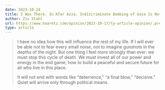 ```yaml
---
date: 2023-10-24
title: I Was There. In Kfar Azza. Indiscriminate Bombing of Gaza Is Not the Solution
author: Ziv Stahl
url: https://www.haaretz.com/opinion/2023-10-17/ty-article-opinion/.premium/i-was-there-in-kfar-azza-indiscriminate-bombing-of-gaza-is-not-the-solution/0000018b-3990-d0ac-a39f-b9921c5a0000
type: article
---
```


> I have no idea how this will influence the rest of my life. If I will ever be able not to fear every small noise, not to imagine gunshots in the depths of the night. But one thing I feel more strongly than ever: we must stop this cycle of death. We must invest all of our power and energy in the end game, how to build a peaceful and secure future for all who live in this place.
>
> It will not end with words like “deterrence,” “a final blow,” “decisive.” Quiet will arrive only through political means.
